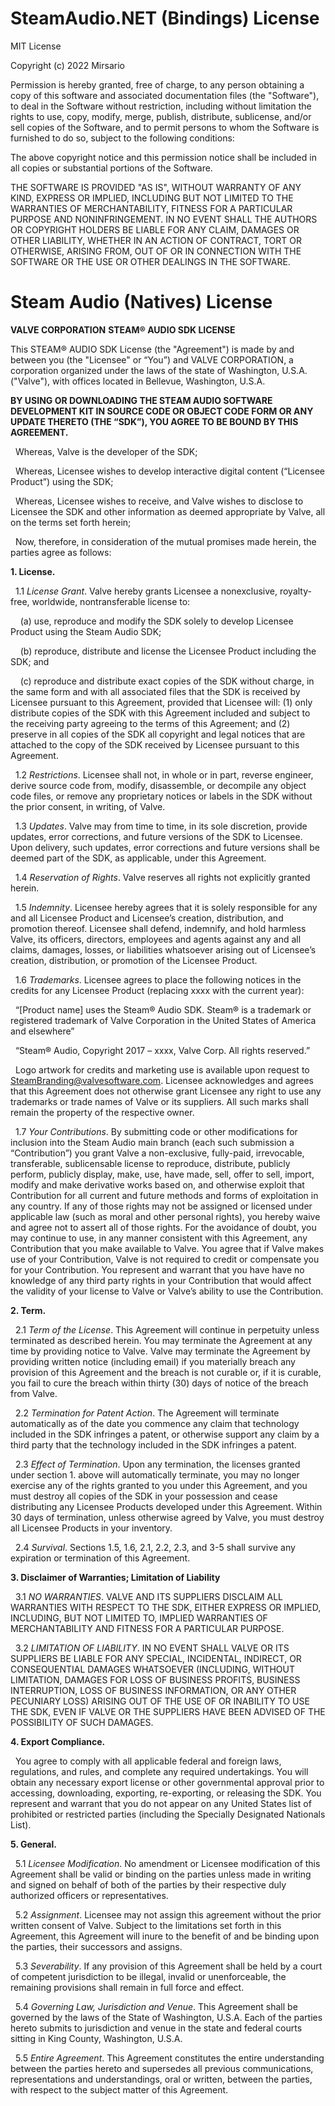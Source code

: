 # SteamAudio.NET (Bindings) License

MIT License

Copyright (c) 2022 Mirsario

Permission is hereby granted, free of charge, to any person obtaining a copy
of this software and associated documentation files (the "Software"), to deal
in the Software without restriction, including without limitation the rights
to use, copy, modify, merge, publish, distribute, sublicense, and/or sell
copies of the Software, and to permit persons to whom the Software is
furnished to do so, subject to the following conditions:

The above copyright notice and this permission notice shall be included in all
copies or substantial portions of the Software.

THE SOFTWARE IS PROVIDED "AS IS", WITHOUT WARRANTY OF ANY KIND, EXPRESS OR
IMPLIED, INCLUDING BUT NOT LIMITED TO THE WARRANTIES OF MERCHANTABILITY,
FITNESS FOR A PARTICULAR PURPOSE AND NONINFRINGEMENT. IN NO EVENT SHALL THE
AUTHORS OR COPYRIGHT HOLDERS BE LIABLE FOR ANY CLAIM, DAMAGES OR OTHER
LIABILITY, WHETHER IN AN ACTION OF CONTRACT, TORT OR OTHERWISE, ARISING FROM,
OUT OF OR IN CONNECTION WITH THE SOFTWARE OR THE USE OR OTHER DEALINGS IN THE
SOFTWARE.

# Steam Audio (Natives) License

**VALVE CORPORATION**
**STEAM&reg; AUDIO SDK LICENSE**

This STEAM&reg; AUDIO SDK License (the "Agreement") is made by and between you (the "Licensee" or “You”) and VALVE CORPORATION, a corporation organized under the laws of the state of Washington, U.S.A. ("Valve"), with offices located in Bellevue, Washington, U.S.A.

**BY USING OR DOWNLOADING THE STEAM AUDIO SOFTWARE DEVELOPMENT KIT IN SOURCE CODE OR OBJECT CODE FORM OR ANY UPDATE THERETO (THE “SDK”), YOU AGREE TO BE BOUND BY THIS AGREEMENT.**

&nbsp; Whereas, Valve is the developer of the SDK;

&nbsp; Whereas, Licensee wishes to develop interactive digital content (“Licensee Product”) using the SDK;

&nbsp; Whereas, Licensee wishes to receive, and Valve wishes to disclose to Licensee the SDK and other information as deemed appropriate by Valve, all on the terms set forth herein;

&nbsp; Now, therefore, in consideration of the mutual promises made herein, the parties agree as follows:

**1. License.**

&nbsp; 1.1 *License Grant*. Valve hereby grants Licensee a nonexclusive, royalty-free, worldwide, nontransferable license to:

&nbsp; &nbsp; (a) use, reproduce and modify the SDK solely to develop Licensee Product using the Steam Audio SDK;

&nbsp; &nbsp; (b) reproduce, distribute and license the Licensee Product including the SDK; and

&nbsp; &nbsp; (c) reproduce and distribute exact copies of the SDK without charge, in the same form and with all associated files that the SDK is received by Licensee pursuant to this Agreement, provided that Licensee will: (1) only distribute copies of the SDK with this Agreement included and subject to the receiving party agreeing to the terms of this Agreement; and (2) preserve in all copies of the SDK all copyright and legal notices that are attached to the copy of the SDK received by Licensee pursuant to this Agreement.

&nbsp; 1.2 *Restrictions*. Licensee shall not, in whole or in part, reverse engineer, derive source code from, modify, disassemble, or decompile any object code files, or remove any proprietary notices or labels in the SDK without the prior consent, in writing, of Valve.

&nbsp; 1.3 *Updates*. Valve may from time to time, in its sole discretion, provide updates, error corrections, and future versions of the SDK to Licensee. Upon delivery, such updates, error corrections and future versions shall be deemed part of the SDK, as applicable, under this Agreement.

&nbsp; 1.4 *Reservation of Rights*. Valve reserves all rights not explicitly granted herein.

&nbsp; 1.5 *Indemnity*. Licensee hereby agrees that it is solely responsible for any and all Licensee Product and Licensee’s creation, distribution, and promotion thereof. Licensee shall defend, indemnify, and hold harmless Valve, its officers, directors, employees and agents against any and all claims, damages, losses, or liabilities whatsoever arising out of Licensee’s creation, distribution, or promotion of the Licensee Product.

&nbsp; 1.6 *Trademarks*. Licensee agrees to place the following notices in the credits for any Licensee Product (replacing xxxx with the current year):

&nbsp; “\[Product name\] uses the Steam&reg; Audio SDK. Steam&reg; is a trademark or registered trademark of Valve Corporation in the United States of America and elsewhere”

&nbsp; “Steam&reg; Audio, Copyright 2017 – xxxx, Valve Corp. All rights reserved.”

&nbsp; Logo artwork for credits and marketing use is available upon request to <SteamBranding@valvesoftware.com>. Licensee acknowledges and agrees that this Agreement does not otherwise grant Licensee any right to use any trademarks or trade names of Valve or its suppliers. All such marks shall remain the property of the respective owner.

&nbsp; 1.7 *Your Contributions*. By submitting code or other modifications for inclusion into the Steam Audio main branch (each such submission a “Contribution”) you grant Valve a non-exclusive, fully-paid, irrevocable, transferable, sublicensable license to reproduce, distribute, publicly perform, publicly display, make, use, have made, sell, offer to sell, import, modify and make derivative works based on, and otherwise exploit that Contribution for all current and future methods and forms of exploitation in any country.  If any of those rights may not be assigned or licensed under applicable law (such as moral and other personal rights), you hereby waive and agree not to assert all of those rights.  For the avoidance of doubt, you may continue to use, in any manner consistent with this Agreement, any Contribution that you make available to Valve. You agree that if Valve makes use of your Contribution, Valve is not required to credit or compensate you for your Contribution. You represent and warrant that you have have no knowledge of any third party rights in your Contribution that would affect the validity of your license to Valve or Valve’s ability to use the Contribution.


**2. Term.**

&nbsp; 2.1 *Term of the License*. This Agreement will continue in perpetuity unless terminated as described herein. You may terminate the Agreement at any time by providing notice to Valve. Valve may terminate the Agreement by providing written notice (including email) if you materially breach any provision of this Agreement and the breach is not curable or, if it is curable, you fail to cure the breach within thirty (30) days of notice of the breach from Valve.

&nbsp; 2.2 *Termination for Patent Action*. The Agreement will terminate automatically as of the date you commence any claim that technology included in the SDK infringes a patent, or otherwise support any claim by a third party that the technology included in the SDK infringes a patent.

&nbsp; 2.3 *Effect of Termination*. Upon any termination, the licenses granted under section 1. above will automatically terminate, you may no longer exercise any of the rights granted to you under this Agreement, and you must destroy all copies of the SDK in your possession and cease distributing any Licensee Products developed under this Agreement. Within 30 days of termination, unless otherwise agreed by Valve, you must destroy all Licensee Products in your inventory.

&nbsp; 2.4 *Survival*. Sections 1.5, 1.6, 2.1, 2.2, 2.3, and 3-5 shall survive any expiration or termination of this Agreement.

**3. Disclaimer of Warranties; Limitation of Liability**

&nbsp; 3.1 *NO WARRANTIES*. VALVE AND ITS SUPPLIERS DISCLAIM ALL WARRANTIES WITH RESPECT TO THE SDK, EITHER EXPRESS OR IMPLIED, INCLUDING, BUT NOT LIMITED TO, IMPLIED WARRANTIES OF MERCHANTABILITY AND FITNESS FOR A PARTICULAR PURPOSE.

&nbsp; 3.2 *LIMITATION OF LIABILITY*. IN NO EVENT SHALL VALVE OR ITS SUPPLIERS BE LIABLE FOR ANY SPECIAL, INCIDENTAL, INDIRECT, OR CONSEQUENTIAL DAMAGES WHATSOEVER (INCLUDING, WITHOUT LIMITATION, DAMAGES FOR LOSS OF BUSINESS PROFITS, BUSINESS INTERRUPTION, LOSS OF BUSINESS INFORMATION, OR ANY OTHER PECUNIARY LOSS) ARISING OUT OF THE USE OF OR INABILITY TO USE THE SDK, EVEN IF VALVE OR THE SUPPLIERS HAVE BEEN ADVISED OF THE POSSIBILITY OF SUCH DAMAGES.

**4. Export Compliance.**

&nbsp; You agree to comply with all applicable federal and foreign laws, regulations, and rules, and complete any required undertakings. You will obtain any necessary export license or other governmental approval prior to accessing, downloading, exporting, re-exporting, or releasing the SDK. You represent and warrant that you do not appear on any United States list of prohibited or restricted parties (including the Specially Designated Nationals List).

**5. General.**

&nbsp; 5.1 *Licensee Modification*. No amendment or Licensee modification of this Agreement shall be valid or binding on the parties unless made in writing and signed on behalf of both of the parties by their respective duly authorized officers or representatives.

&nbsp; 5.2 *Assignment*. Licensee may not assign this agreement without the prior written consent of Valve. Subject to the limitations set forth in this Agreement, this Agreement will inure to the benefit of and be binding upon the parties, their successors and assigns.

&nbsp; 5.3 *Severability*. If any provision of this Agreement shall be held by a court of competent jurisdiction to be illegal, invalid or unenforceable, the remaining provisions shall remain in full force and effect.

&nbsp; 5.4 *Governing Law, Jurisdiction and Venue*. This Agreement shall be governed by the laws of the State of Washington, U.S.A. Each of the parties hereto submits to jurisdiction and venue in the state and federal courts sitting in King County, Washington, U.S.A.

&nbsp; 5.5 *Entire Agreement*. This Agreement constitutes the entire understanding between the parties hereto and supersedes all previous communications, representations and understandings, oral or written, between the parties, with respect to the subject matter of this Agreement.
